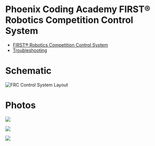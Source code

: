 # Phoenix Coding Academy FIRST® Robotics Competition Control System


* [FIRST® Robotics Competition Control System](https://docs.wpilib.org/en/stable/docs/zero-to-robot/introduction.html)
* [Troubleshooting](./docs/troubleshooting.md)

# Schematic

![FRC Control System Layout](https://docs.wpilib.org/en/stable/_images/frc-control-system-layout-rev.svg)


# Photos

![](./images/DCIM_120APPLE_IMG_0319.png)

![](./images/DCIM_120APPLE_IMG_0320.png)

![](./images/DCIM_120APPLE_IMG_0321.png)
